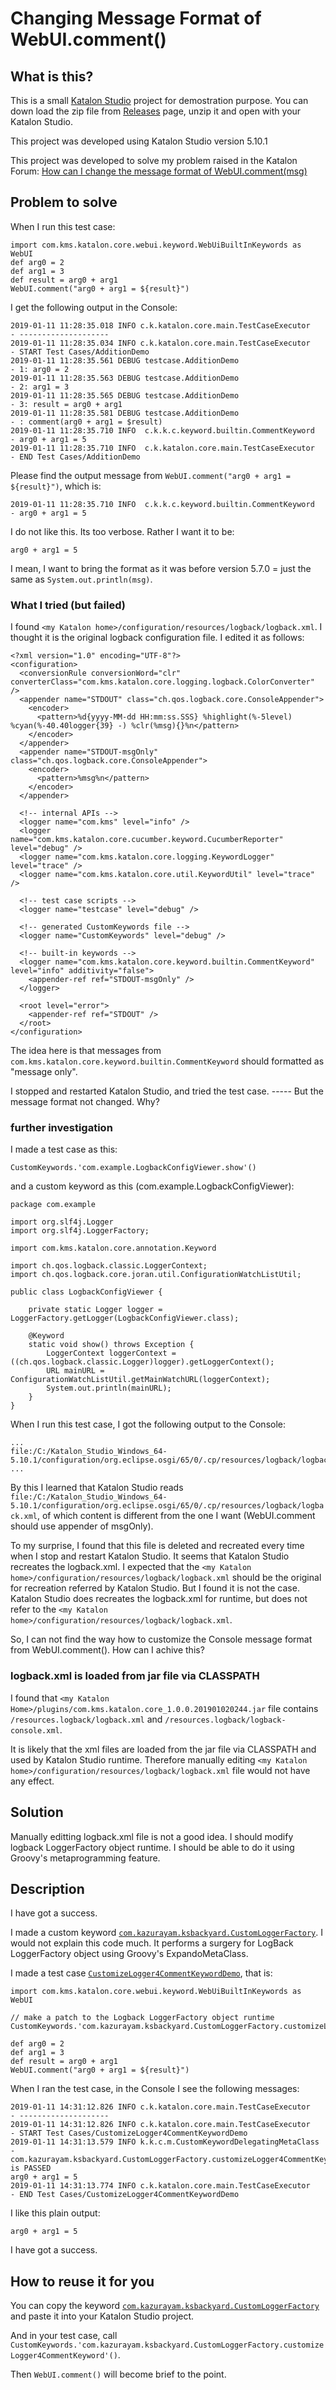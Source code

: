 Changing Message Format of WebUI.comment()
============

## What is this?

This is a small [Katalon Studio](https://www.katalon.com/) project for demostration purpose.
You can down load the zip file from [Releases](https://github.com/kazurayam/ChangingMessageFormatOfWebUIcomment/releases) page,
unzip it and open with your Katalon Studio.

This project was developed using Katalon Studio version 5.10.1

This project was developed to solve my problem raised in the Katalon Forum:
[How can I change the message format of WebUI.comment(msg)](https://forum.katalon.com/t/how-can-i-change-the-message-format-of-webui-comment-msg/17559)

## Problem to solve

When I run this test case:
```
import com.kms.katalon.core.webui.keyword.WebUiBuiltInKeywords as WebUI
def arg0 = 2
def arg1 = 3
def result = arg0 + arg1
WebUI.comment("arg0 + arg1 = ${result}")
```
I get the following output in the Console:
```
2019-01-11 11:28:35.018 INFO c.k.katalon.core.main.TestCaseExecutor   - --------------------
2019-01-11 11:28:35.034 INFO c.k.katalon.core.main.TestCaseExecutor   - START Test Cases/AdditionDemo
2019-01-11 11:28:35.561 DEBUG testcase.AdditionDemo                    - 1: arg0 = 2
2019-01-11 11:28:35.563 DEBUG testcase.AdditionDemo                    - 2: arg1 = 3
2019-01-11 11:28:35.565 DEBUG testcase.AdditionDemo                    - 3: result = arg0 + arg1
2019-01-11 11:28:35.581 DEBUG testcase.AdditionDemo                    - : comment(arg0 + arg1 = $result)
2019-01-11 11:28:35.710 INFO  c.k.k.c.keyword.builtin.CommentKeyword   - arg0 + arg1 = 5
2019-01-11 11:28:35.710 INFO  c.k.katalon.core.main.TestCaseExecutor   - END Test Cases/AdditionDemo
```
Please find the output message from `WebUI.comment("arg0 + arg1 = ${result}")`, which is:
```
2019-01-11 11:28:35.710 INFO  c.k.k.c.keyword.builtin.CommentKeyword   - arg0 + arg1 = 5
```
I do not like this. Its too verbose. Rather I want it to be:
```
arg0 + arg1 = 5
```

I mean, I want to bring the format as it was before version 5.7.0 = just the same as `System.out.println(msg)`.

### What I tried (but failed)

I found `<my Katalon home>/configuration/resources/logback/logback.xml`. I thought it is the original logback configuration file. I edited it as follows:
```
<?xml version="1.0" encoding="UTF-8"?>
<configuration>
  <conversionRule conversionWord="clr" converterClass="com.kms.katalon.core.logging.logback.ColorConverter" />
  <appender name="STDOUT" class="ch.qos.logback.core.ConsoleAppender">
    <encoder>
      <pattern>%d{yyyy-MM-dd HH:mm:ss.SSS} %highlight(%-5level) %cyan(%-40.40logger{39} -) %clr(%msg){}%n</pattern>
    </encoder>
  </appender>
  <appender name="STDOUT-msgOnly" class="ch.qos.logback.core.ConsoleAppender">
    <encoder>
      <pattern>%msg%n</pattern>
    </encoder>
  </appender>

  <!-- internal APIs -->
  <logger name="com.kms" level="info" />
  <logger name="com.kms.katalon.core.cucumber.keyword.CucumberReporter" level="debug" />
  <logger name="com.kms.katalon.core.logging.KeywordLogger" level="trace" />
  <logger name="com.kms.katalon.core.util.KeywordUtil" level="trace" />

  <!-- test case scripts -->
  <logger name="testcase" level="debug" />

  <!-- generated CustomKeywords file -->
  <logger name="CustomKeywords" level="debug" />

  <!-- built-in keywords -->
  <logger name="com.kms.katalon.core.keyword.builtin.CommentKeyword" level="info" additivity="false">
    <appender-ref ref="STDOUT-msgOnly" />
  </logger>

  <root level="error">
    <appender-ref ref="STDOUT" />
  </root>
</configuration>
```
The idea here is that messages from `com.kms.katalon.core.keyword.builtin.CommentKeyword` should formatted as "message only".

I stopped and restarted Katalon Studio, and tried the test case. ----- But the message format not changed. Why?

### further investigation

I made a test case as this:
```
CustomKeywords.'com.example.LogbackConfigViewer.show'()
```

and a custom keyword as this (com.example.LogbackConfigViewer):
```
package com.example

import org.slf4j.Logger
import org.slf4j.LoggerFactory;

import com.kms.katalon.core.annotation.Keyword

import ch.qos.logback.classic.LoggerContext;
import ch.qos.logback.core.joran.util.ConfigurationWatchListUtil;

public class LogbackConfigViewer {

	private static Logger logger = LoggerFactory.getLogger(LogbackConfigViewer.class);

	@Keyword
	static void show() throws Exception {
		LoggerContext loggerContext = ((ch.qos.logback.classic.Logger)logger).getLoggerContext();
		URL mainURL = ConfigurationWatchListUtil.getMainWatchURL(loggerContext);
		System.out.println(mainURL);
	}
}
```

When I run this test case, I got the following output to the Console:
```
...
file:/C:/Katalon_Studio_Windows_64-5.10.1/configuration/org.eclipse.osgi/65/0/.cp/resources/logback/logback.xml
...
```

By this I learned that Katalon Studio reads `file:/C:/Katalon_Studio_Windows_64-5.10.1/configuration/org.eclipse.osgi/65/0/.cp/resources/logback/logback.xml`, of which content is different from the one I want (WebUI.comment should use appender of msgOnly).

To my surprise, I found that this file is deleted and recreated every time when I stop and restart Katalon Studio. It seems that Katalon Studio recreates the logback.xml. I expected that the `<my Katalon home>/configuration/resources/logback/logback.xml` should be the original for recreation referred by Katalon Studio. But I found it is not the case. Katalon Studio does recreates the logback.xml for runtime, but does not refer to the `<my Katalon home>/configuration/resources/logback/logback.xml`.

So, I can not find the way how to customize the Console message format from WebUI.comment(). How can I achive this?

### logback.xml is loaded from jar file via CLASSPATH

I found that `<my Katalon Home>/plugins/com.kms.katalon.core_1.0.0.201901020244.jar` file contains `/resources.logback/logback.xml` and `/resources.logback/logback-console.xml`.

It is likely that the xml files are loaded from the jar file via CLASSPATH and used by Katalon Studio runtime. Therefore manually editing `<my Katalon home>/configuration/resources/logback/logback.xml` file would not have any effect.

## Solution

Manually editting logback.xml file is not a good idea. I should modify logback LoggerFactory object runtime. I should be able to do it using Groovy's metaprogramming feature.

## Description

I have got a success.

I made a custom keyword [`com.kazurayam.ksbackyard.CustomLoggerFactory`](Keywords/com/kazurayam/ksbackyard/CustomLoggerFactory.groovy). I would not explain this code much. It performs a surgery for LogBack LoggerFactory object using Groovy's ExpandoMetaClass.

I made a test case [`CustomizeLogger4CommentKeywordDemo`](Scripts/CustomizeLogger4CommentKeywordDemo/Script1547184247057.groovy), that is:
```
import com.kms.katalon.core.webui.keyword.WebUiBuiltInKeywords as WebUI

// make a patch to the Logback LoggerFactory object runtime
CustomKeywords.'com.kazurayam.ksbackyard.CustomLoggerFactory.customizeLogger4CommentKeyword'()

def arg0 = 2
def arg1 = 3
def result = arg0 + arg1
WebUI.comment("arg0 + arg1 = ${result}")
```

When I ran the test case, in the Console I see the following messages:
```
2019-01-11 14:31:12.826 INFO c.k.katalon.core.main.TestCaseExecutor   - --------------------
2019-01-11 14:31:12.826 INFO c.k.katalon.core.main.TestCaseExecutor   - START Test Cases/CustomizeLogger4CommentKeywordDemo
2019-01-11 14:31:13.579 INFO k.k.c.m.CustomKeywordDelegatingMetaClass - com.kazurayam.ksbackyard.CustomLoggerFactory.customizeLogger4CommentKeyword is PASSED
arg0 + arg1 = 5
2019-01-11 14:31:13.774 INFO c.k.katalon.core.main.TestCaseExecutor   - END Test Cases/CustomizeLogger4CommentKeywordDemo
```

I like this plain output:
```
arg0 + arg1 = 5
```

I have got a success.

## How to reuse it for you

You can copy the keyword [`com.kazurayam.ksbackyard.CustomLoggerFactory`](Keywords/com/kazurayam/ksbackyard/CustomLoggerFactory.groovy)
and paste it into your Katalon Studio project.

And in your test case, call `CustomKeywords.'com.kazurayam.ksbackyard.CustomLoggerFactory.customizeLogger4CommentKeyword'()`.

Then `WebUI.comment()` will become brief to the point.
